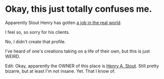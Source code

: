 # Okay, this just totally confuses me.

Apparently Stout Henry has gotten [a job in the real world](http://www.linkedin.com/pub/9/a7/680).

I feel so, so sorry for his clients.

No, I didn't create that profile.

I've heard of one's creations taking on a life of their own, but this is just WEIRD.

Edit: Okay, apparently the OWNER of this place is [Henry A. Stout](http://www.atlanticproperties.com/contact.html). Still pretty bizarre, but at least I'm not insane. Yet. That I know of.
